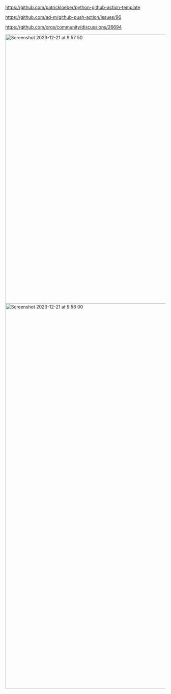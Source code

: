 https://github.com/patrickloeber/python-github-action-template

https://github.com/ad-m/github-push-action/issues/96

https://github.com/orgs/community/discussions/26694

<img width="846" alt="Screenshot 2023-12-21 at 9 57 50" src="https://github.com/Hiram20buz/python-github-action-examples/assets/112133798/9c3e6dab-8366-4a65-9493-e6c47fa83dab">
<img width="1211" alt="Screenshot 2023-12-21 at 9 58 00" src="https://github.com/Hiram20buz/python-github-action-examples/assets/112133798/c953a377-982b-4628-81f1-bafb3e2a9965">
